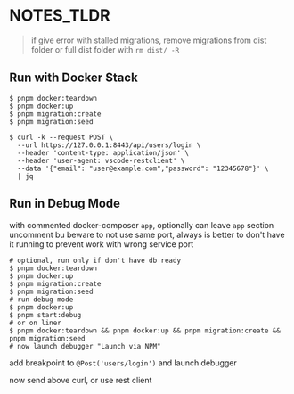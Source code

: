 # NOTES_TLDR

> if give error with stalled migrations, remove migrations from dist folder or full dist folder with `rm dist/ -R`

## Run with Docker Stack

```shell
$ pnpm docker:teardown
$ pnpm docker:up
$ pnpm migration:create
$ pnpm migration:seed

$ curl -k --request POST \
  --url https://127.0.0.1:8443/api/users/login \
  --header 'content-type: application/json' \
  --header 'user-agent: vscode-restclient' \
  --data '{"email": "user@example.com","password": "12345678"}' \
  | jq
```

## Run in Debug Mode

with commented docker-composer `app`, optionally can leave `app` section uncomment bu beware to not use same port, always is better to don't have it running to prevent work with wrong service port

```shell
# optional, run only if don't have db ready
$ pnpm docker:teardown
$ pnpm docker:up
$ pnpm migration:create
$ pnpm migration:seed
# run debug mode
$ pnpm docker:up
$ pnpm start:debug
# or on liner
$ pnpm docker:teardown && pnpm docker:up && pnpm migration:create && pnpm migration:seed
# now launch debugger "Launch via NPM"
```

add breakpoint to `@Post('users/login')` and launch debugger

now send above curl, or use rest client